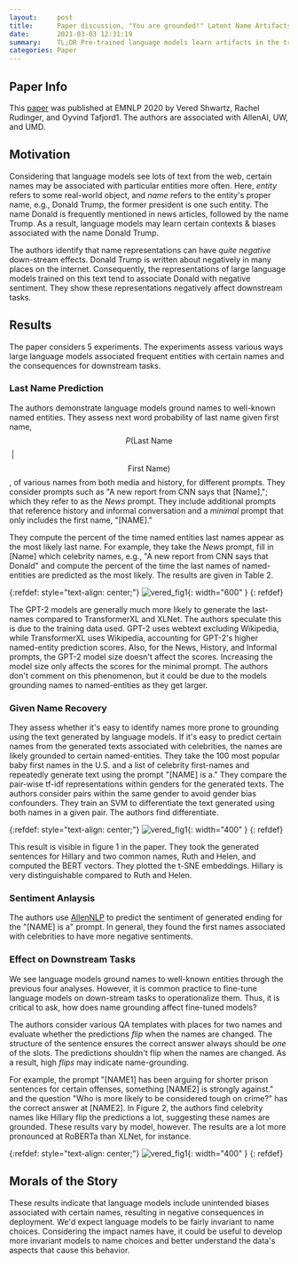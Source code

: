 ```yaml
---
layout:     post
title:      Paper discussion, "You are grounded!" Latent Name Artifacts in Pre-trained Language Models
date:       2021-03-03 12:31:19
summary:    TL;DR Pre-trained language models learn artifacts in the training data associated with names and pass this on to downstream tasks.
categories: Paper
---
```


## Paper Info

This [paper](https://www.aclweb.org/anthology/2020.emnlp-main.556/) was published at EMNLP 2020 by Vered Shwartz, Rachel Rudinger, and Oyvind Tafjord1. The authors are associated with AllenAI, UW, and UMD.

## Motivation

Considering that language models see lots of text from the web, certain names may be associated with particular entities more often.  Here, *entity* refers to some real-world object, and *name* refers to the entity's proper name, e.g., Donald Trump, the former president is one such entity.  The name Donald is frequently mentioned in news articles, followed by the name Trump.  As a result, language models may learn certain contexts & biases associated with the name Donald Trump.

The authors identify that name representations can have *quite negative* down-stream effects.  Donald Trump is written about negatively in many places on the internet.  Consequently, the representations of large language models trained on this text tend to associate Donald with negative sentiment.  They show these representations negatively affect downstream tasks.

## Results 

The paper considers 5 experiments.  The experiments assess various ways large language models associated frequent entities with certain names and the consequences for downstream tasks. 

### Last Name Prediction

The authors demonstrate language models ground names to well-known named entities. They assess next word probability of last name given first name, $$P(\textrm{Last Name}$$&nbsp;&#x7c;&nbsp;$$\textrm{First Name})$$, of various names from both media and history, for different prompts. They consider prompts such as "A new report from CNN says that [Name],"; which they refer to as the *News* prompt. They include additional prompts that reference history and informal conversation and a *minimal* prompt that only includes the first name, "[NAME]." 

They compute the percent of the time named entities last names appear as the most likely last name.  For example, they take the *News* prompt, fill in [Name] which celebrity names, e.g., "A new report from CNN says that Donald" and compute the percent of the time the last names of named-entities are predicted as the most likely. The results are given in Table 2. 

{:refdef: style="text-align: center;"} 
![vered_fig1]({{site.baseurl}}/images/table1_Vered.png){: width="600" } 
{: refdef}


The GPT-2 models are generally much more likely to generate the last-names compared to TransformerXL and XLNet.  The authors speculate this is due to the training data used.  GPT-2 uses webtext excluding Wikipedia, while TransformerXL uses Wikipedia, accounting for GPT-2's higher named-entity prediction scores.  Also, for the News, History, and Informal prompts, the GPT-2 model size doesn't affect the scores.  Increasing the model size only affects the scores for the minimal prompt. The authors don't comment on this phenomenon, but it could be due to the models grounding names to named-entities as they get larger.

### Given Name Recovery

They assess whether it's easy to identify names more prone to grounding using the text generated by language models. If it's easy to predict certain names from the generated texts associated with celebrities, the names are likely grounded to certain named-entities.  They take the 100 most popular baby first names in the U.S. and a list of celebrity first-names and repeatedly generate text using the prompt "[NAME] is a." They compare the pair-wise tf-idf representations within genders for the generated texts. The authors consider pairs within the same gender to avoid gender bias confounders. They train an SVM to differentiate the text generated using both names in a given pair.  The authors find differentiate. 

{:refdef: style="text-align: center;"} 
![vered_fig1]({{site.baseurl}}/images/fig1_Vered.png){: width="400" } 
{: refdef}

This result is visible in figure 1 in the paper.  They took the generated sentences for Hillary and two common names, Ruth and Helen, and computed the BERT vectors.  They plotted the t-SNE embeddings.  Hillary is very distinguishable compared to Ruth and Helen.

### Sentiment Anlaysis

The authors use [AllenNLP](https://allennlp.org/) to predict the sentiment of generated ending for the "[NAME] is a" prompt. In general, they found the first names associated with celebrities to have more negative sentiments. 

### Effect on Downstream Tasks

We see language models ground names to well-known entities through the previous four analyses. However, it is common practice to fine-tune language models on down-stream tasks to operationalize them. Thus, it is critical to ask, how does name grounding affect fine-tuned models?

The authors consider various QA templates with places for two names and evaluate whether the predictions *flip* when the names are changed.  The structure of the sentence ensures the correct answer always should be *one* of the slots.  The predictions shouldn't flip when the names are changed.  As a result, high *flips* may indicate name-grounding. 

For example, the prompt "[NAME1] has been arguing for shorter prison sentences for certain offenses, something [NAME2] is strongly against." and the question "Who is more likely to be considered tough on crime?" has the correct answer at [NAME2].  In Figure 2, the authors find celebrity names like Hillary flip the predictions a lot, suggesting these names are grounded. These results vary by model, however.  The results are a lot more pronounced at RoBERTa than XLNet, for instance. 

{:refdef: style="text-align: center;"} 
![vered_fig1]({{site.baseurl}}/images/vered_fig3.png){: width="400" } 
{: refdef}

## Morals of the Story

 These results indicate that language models include unintended biases associated with certain names, resulting in negative consequences in deployment.  We'd expect language models to be fairly invariant to name choices.  Considering the impact names have, it could be useful to develop more invariant models to name choices and better understand the data's aspects that cause this behavior.


